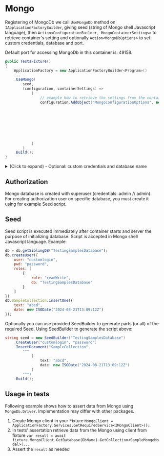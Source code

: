 
# Mongo
Registering of MongoDb we call `UseMongoDb` method on `IApplicationFactoryBuilder`, giving seed (string of Mongo shell Javascript language), then `Action<ConfigurationBuilder, MongoContainerSettings>` to retrieve container's setting and optionally `Action<MongoDbOptions>` to set custom credentials, database and port.

Default port for accessing MongoDb in this container is: 49158. 

```csharp
public TestsFixture()
{
	ApplicationFactory = new ApplicationFactoryBuilder<Program>()
	...
	.UseMongo(
        seed,
        (configuration, containerSettings) =>
            {
                // example how to retrieve the settings from the container and use them as will
                configuration.AddObject("MongoConfigurationOptions", new MongoConfigurationOptions
                                                                        {
                                                                            Username = containerSettings.Username,
                                                                            Password = containerSettings.Password,
                                                                            DatabaseName = containerSettings.DatabaseName,
                                                                            Hosts = containerSettings.Hosts,
                                                                            Port = containerSettings.Port,
                                                                            UseTls = false
                                                                        });
            }
        )
	.Build();
}
```
<details>
    <summary>(Click to expand) - Optional: custom credentials and database name </summary>

```csharp
.UseMongo(
    seed,
    (configuration, containerSettings) =>
        {
            // omitted for the sake of brevity
        },
    // here you can set your own options, usually can be omitted when defaults are sufficient
    options =>
        {
            options.Username = "customlogin";
            options.Password = "password";
            options.DatabaseName = "TestingSamplesDatabase";
            options.Port = 40000;
        }
    )
```
</details>

## Authorization
Mongo database is created with superuser (credentials: admin // admin). For creating authorization user on specific database, you must create it using for example Seed script.

## Seed
Seed script is executed immediately after container starts and server the purpose of initializing database. Script is accepted in Mongo shell Javascript language.
Example:
```javascript
db = db.getSiblingDB("TestingSamplesDatabase");
db.createUser({
    user: "customlogin",
    pwd: "password",
    roles: [
        {
            role: "readWrite",
            db: "TestingSamplesDatabase"
        }
    ]
})
db.SampleCollection.insertOne({
    text: "abcd",
    date: new ISODate("2024-08-21T13:09:12Z")
});
```
Optionally you can use provided SeedBuilder to generate parts (or all) of the required Seed.
Using SeedBuilder to generate the script above:
```csharp
string seed = new SeedBuilder("TestingSamplesDatabase")
    .CreateUser("customlogin", "password")
    .InsertDocument("SampleCollection",
        """
            {
                text: "abcd",
                date: new ISODate("2024-08-21T13:09:12Z")
            }
        """)
    .Build();
```
## Usage in tests
Following example shows how to assert data from Mongo using `MongoDb.Driver`. Implementation may differ with other packages.
1. Create Mongo client in your Fixture `MongoClient = ApplicationFactory.Services.GetRequiredService<IMongoClient>();`
2. In tests' assertation retrieve data from the Mongo using client from fixture `var result = await fixture.MongoClient.GetDatabase(DbName).GetCollection<SampleMongoModel>(...`
3. Assert the `result` as needed